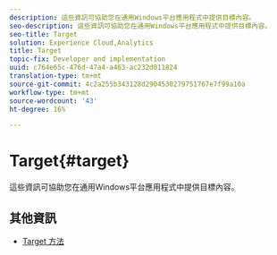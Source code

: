 ```yaml
---
description: 這些資訊可協助您在通用Windows平台應用程式中提供目標內容。
seo-description: 這些資訊可協助您在通用Windows平台應用程式中提供目標內容。
seo-title: Target
solution: Experience Cloud,Analytics
title: Target
topic-fix: Developer and implementation
uuid: c764e65c-476d-47a4-a463-ac232d011824
translation-type: tm+mt
source-git-commit: 4c2a255b343128d2904530279751767e7f99a10a
workflow-type: tm+mt
source-wordcount: '43'
ht-degree: 16%

---
```



# Target{#target}

這些資訊可協助您在通用Windows平台應用程式中提供目標內容。

## 其他資訊

+ [Target 方法](/help/universal-windows/target/target-methods.md)